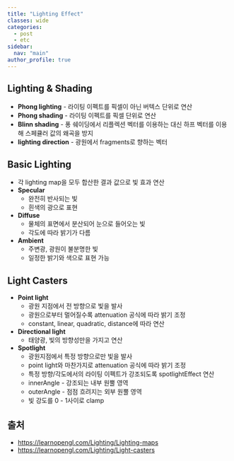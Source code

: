 ```yaml
---
title: "Lighting Effect"
classes: wide
categories: 
  - post
  - etc
sidebar:
  nav: "main"
author_profile: true
---
```

   

## Lighting & Shading
* **Phong lighting** - 라이팅 이펙트를 픽셀이 아닌 버텍스 단위로 연산
* **Phong shading** - 라이팅 이펙트를 픽셀 단위로 연산
* **Blinn shading** - 퐁 쉐이딩에서 리플렉션 벡터를 이용하는 대신 하프 벡터를 이용해 스페큘러 값의 왜곡을 방지
* **lighting direction** - 광원에서 fragments로 향하는 벡터

## Basic Lighting
* 각 lighting map을 모두 합산한 결과 값으로 빛 효과 연산
* **Specular**
  - 완전히 반사되는 빛
  - 흰색의 광으로 표현
* **Diffuse**
  - 물체의 표면에서 분산되어 눈으로 들어오는 빛
  - 각도에 따라 밝기가 다름
* **Ambient**
  - 주변광, 광원이 불분명한 빛
  - 일정한 밝기와 색으로 표현 가능

## Light Casters    
* **Point light**
  - 광원 지점에서 전 방향으로 빛을 발사
  - 광원으로부터 멀어질수록 attenuation 공식에 따라 밝기 조정
  - constant, linear, quadratic, distance에 따라 연산
* **Directional light**
  - 태양광, 빛의 방향성만을 가지고 연산
* **Spotlight**
  - 광원지점에서 특정 방향으로만 빛을 발사
  - point light와 마찬가지로 attenuation 공식에 따라 밝기 조정
  - 특정 방향/각도에서의 라이팅 이펙트가 강조되도록 spotlightEffect 연산
  - innerAngle - 강조되는 내부 원뿔 영역
  - outerAngle - 점점 흐려지는 외부 원뿔 영역
  - 빛 강도를 0 - 1사이로 clamp
  
## 출처
* <https://learnopengl.com/Lighting/Lighting-maps>
* <https://learnopengl.com/Lighting/Light-casters>  
